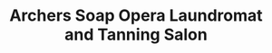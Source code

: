 ---
title: "Archers Soap Opera Laundromat and Tanning Salon"
url: /whitehall/archers-soap-opera-laundromat-and-tanning-salon/
shop: laundry
---